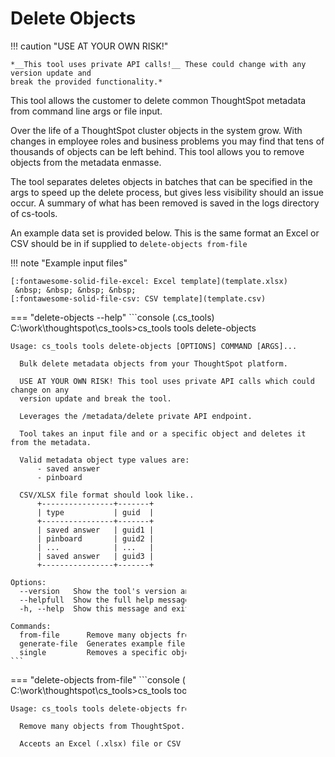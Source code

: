 # Delete Objects

!!! caution "USE AT YOUR OWN RISK!"

    *__This tool uses private API calls!__ These could change with any version update and
    break the provided functionality.*

This tool allows the customer to delete common ThoughtSpot metadata from command line
args or file input. 

Over the life of a ThoughtSpot cluster objects in the system grow. With changes in
employee roles and business problems you may find that tens of thousands of objects can
be left behind. This tool allows you to remove objects from the metadata enmasse. 

The tool separates deletes objects in batches that can be specified in the args to speed
up the delete process, but gives less visibility should an issue occur. A summary of
what has been removed is saved in the logs directory of cs-tools. 

An example data set is provided below. This is the same format an Excel or CSV should be
in if supplied to `delete-objects from-file`

!!! note "Example input files"

    [:fontawesome-solid-file-excel: Excel template](template.xlsx)
     &nbsp; &nbsp; &nbsp; &nbsp; 
    [:fontawesome-solid-file-csv: CSV template](template.csv)

=== "delete-objects --help"
    ```console
    (.cs_tools) C:\work\thoughtspot\cs_tools>cs_tools tools delete-objects

    Usage: cs_tools tools delete-objects [OPTIONS] COMMAND [ARGS]...

      Bulk delete metadata objects from your ThoughtSpot platform.

      USE AT YOUR OWN RISK! This tool uses private API calls which could change on any
      version update and break the tool.

      Leverages the /metadata/delete private API endpoint.

      Tool takes an input file and or a specific object and deletes it from the metadata.

      Valid metadata object type values are:
          - saved answer
          - pinboard

      CSV/XLSX file format should look like..
          +----------------+-------+
          | type           | guid  |
          +----------------+-------+
          | saved answer   | guid1 |
          | pinboard       | guid2 |
          | ...            | ...   |
          | saved answer   | guid3 |
          +----------------+-------+

    Options:
      --version   Show the tool's version and exit.
      --helpfull  Show the full help message and exit.
      -h, --help  Show this message and exit.

    Commands:
      from-file      Remove many objects from ThoughtSpot.
      generate-file  Generates example file in Excel or CSV format
      single         Removes a specific object from ThoughtSpot.
    ```

=== "delete-objects from-file"
    ```console
    (.cs_tools) C:\work\thoughtspot\cs_tools>cs_tools tools delete-objects from-file --help

    Usage: cs_tools tools delete-objects from-file [OPTIONS] FILE

      Remove many objects from ThoughtSpot.

      Accepts an Excel (.xlsx) file or CSV (.csv) file.

      CSV/XLSX file format should look like..

          +----------------+-------+
          | type           | guid  |
          +----------------+-------+
          | saved answer   | guid1 |
          | pinboard       | guid2 |
          | ...            | ...   |
          | saved answer   | guid3 |
          +----------------+-------+

    Arguments:
      FILE  path to a file with columns "type" and "guid"  (required)

    Options:
      --batchsize INTEGER  maximum amount of objects to delete simultaneously  (default:
                           1)

      --helpfull           Show the full help message and exit.
      -h, --help           Show this message and exit.
    ```

=== "delete-objects generate-file"
    ```console
    (.cs_tools) C:\work\thoughtspot\cs_tools>cs_tools tools delete-objects generate-file --help

    Usage: cs_tools tools delete-objects generate-file [OPTIONS]

      Generates example file in Excel or CSV format

    Options:
      --save-path PATH  filepath to save generated file to  (required)
      --helpfull        Show the full help message and exit.
      -h, --help        Show this message and exit.
    ```

=== "delete-objects single"
    ```console
    (.cs_tools) C:\work\thoughtspot\cs_tools>cs_tools tools delete-objects single --help

    Usage: cs_tools tools delete-objects single [OPTIONS]

      Removes a specific object from ThoughtSpot.

    Options:
      --type (pinboard|PINBOARD_ANSWER_BOOK|saved answer|QUESTION_ANSWER_BOOK)
                                      type of the metadata to delete  (required)
      --guid TEXT                     guid to delete  (required)
      --helpfull                      Show the full help message and exit.
      -h, --help                      Show this message and exit.
    ```
